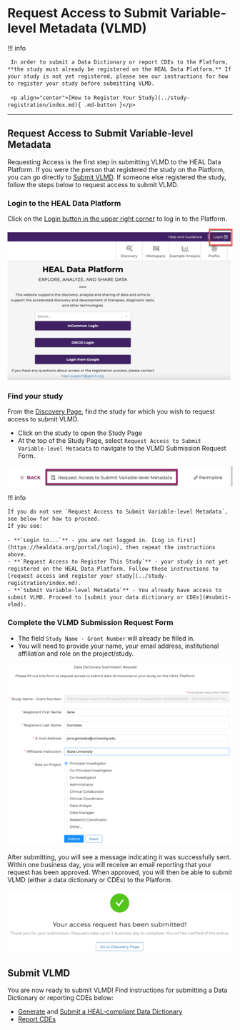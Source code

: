 # Request Access to Submit Variable-level Metadata (VLMD)

!!! info 

     In order to submit a Data Dictionary or report CDEs to the Platform, **the study must already be registered on the HEAL Data Platform.** If your study is not yet registered, please see our instructions for how to register your study before submitting VLMD.

     <p align="center">[How to Register Your Study](../study-registration/index.md){ .md-button }</p>

---

## Request Access to Submit Variable-level Metadata

Requesting Access is the first step in submitting VLMD to the HEAL Data Platform. If you were the person that registered the study on the Platform, you can go directly to [Submit VLMD](#submit-vlmd). If someone else registered the study, follow the steps below to request access to submit VLMD.

### Login to the HEAL Data Platform

Click on the [Login button in the upper right corner](https://healdata.org/portal/login) to log in to the Platform.  

<!-- If you want to play with sizing, you can use something like ![](../img/heal_login.png){: style="height:250px;width:534px"} -->
![HEAL login screenshot](../img/heal_login.png)

### Find your study

From the [Discovery Page](https://healdata.org/portal/discovery), find the study for which you wish to request access to submit VLMD.

- Click on the study to open the Study Page
- At the top of the Study Page, select `Request Access to Submit Variable-level Metadata` to navigate to the VLMD Submission Request Form.

![](../img/submit_vlmd_req_access_button.png)

!!! info

    If you do not see `Request Access to Submit Variable-level Metadata`, see below for how to proceed.  
    If you see:

    - **`Login to...`** - you are not logged in. [Log in first](https://healdata.org/portal/login), then repeat the instructions above.
    - **`Request Access to Register This Study`** - your study is not yet registered on the HEAL Data Platform. Follow these instructions to [request access and register your study](../study-registration/index.md).  
    - **`Submit Variable-level Metadata`** - You already have access to submit VLMD. Proceed to [submit your data dictionary or CDEs](#submit-vlmd). 

### Complete the VLMD Submission Request Form

- The field `Study Name - Grant Number` will already be filled in.
- You will need to provide your name, your email address, institutional affiliation and role on the project/study.

![](../img/submit_vlmd_req_access_form.png)

After submitting, you will see a message indicating it was successfully sent. Within one business day, you will receive an email reporting that your request has been approved. When approved, you will then be able to submit VLMD (either a data dictionary or CDEs) to the Platform.  

![](../img/submit_vlmd_req_access_popup.png)


## Submit VLMD

You are now ready to submit VLMD! Find instructions for submitting a Data Dictionary or reporting CDEs below:

* [Generate](vlmd_healdata_utils.md) and [Submit a HEAL-compliant Data Dictionary](vlmd_submission.md)
* [Report CDEs](vlmd_submit_CDE.md)
